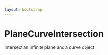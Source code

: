 ```yaml
---
layout: bootstrap
---
```


# PlaneCurveIntersection

Intersect an infinite plane and a curve object


